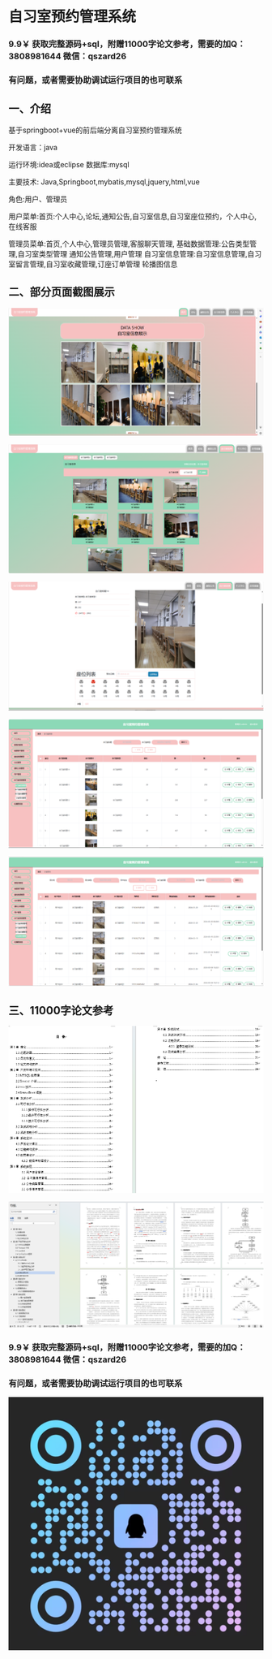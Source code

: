 # 自习室预约管理系统

### 9.9￥ 获取完整源码+sql，附赠11000字论文参考，需要的加Q：3808981644 微信：qszard26
### 有问题，或者需要协助调试运行项目的也可联系

## 一、介绍

基于springboot+vue的前后端分离自习室预约管理系统

开发语言：java

运行环境:idea或eclipse 数据库:mysql

主要技术:
Java,Springboot,mybatis,mysql,jquery,html,vue

角色:用户、管理员

用户菜单:首页:个人中心,论坛,通知公告,自习室信息,自习室座位预约，个人中心,在线客服

管理员菜单:首页,个人中心,管理员管理,客服聊天管理,
基础数据管理:公告类型管理,自习室类型管理
通知公告管理,用户管理
自习室信息管理:自习室信息管理,自习室留言管理,自习室收藏管理,订座订单管理
轮播图信息

## 二、部分页面截图展示

![img.png](imgs/img.png)

![img_1.png](imgs/img_1.png)

![img_2.png](imgs/img_2.png)

![img_3.png](imgs/img_3.png)

![img_4.png](imgs/img_4.png)

## 三、11000字论文参考

![img_5.png](imgs/img_5.png)

![img_6.png](imgs/img_6.png)


### 9.9￥ 获取完整源码+sql，附赠11000字论文参考，需要的加Q：3808981644 微信：qszard26
### 有问题，或者需要协助调试运行项目的也可联系

![img_7.png](imgs/img_7.png)
